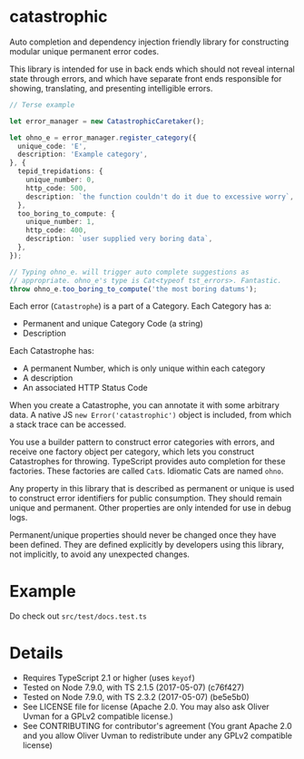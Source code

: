 # catastrophic

Auto completion and dependency injection friendly library for
constructing modular unique permanent error codes.

This library is intended for use in back ends which should not reveal
internal state through errors, and which have separate front ends
responsible for showing, translating, and presenting intelligible
errors.

```typescript
// Terse example

let error_manager = new CatastrophicCaretaker();

let ohno_e = error_manager.register_category({
  unique_code: 'E',
  description: 'Example category',
}, {
  tepid_trepidations: {
    unique_number: 0,
    http_code: 500,
    description: `the function couldn't do it due to excessive worry`,
  },
  too_boring_to_compute: {
    unique_number: 1,
    http_code: 400,
    description: `user supplied very boring data`,
  },
});

// Typing ohno_e. will trigger auto complete suggestions as
// appropriate. ohno_e's type is Cat<typeof tst_errors>. Fantastic.
throw ohno_e.too_boring_to_compute('the most boring datums');
```

Each error (`Catastrophe`) is a part of a Category. Each Category has a:
* Permanent and unique Category Code (a string)
* Description

Each Catastrophe has:
* A permanent Number, which is only unique within each category
* A description
* An associated HTTP Status Code

When you create a Catastrophe, you can annotate it with some arbitrary
data. A native JS `new Error('catastrophic')` object is included, from
which a stack trace can be accessed.

You use a builder pattern to construct error categories with errors,
and receive one factory object per category, which lets you construct
Catastrophes for throwing. TypeScript provides auto completion for these
factories. These factories are called `Cat`s. Idiomatic Cats are named
`ohno`.

Any property in this library that is described as permanent or unique is
used to construct error identifiers for public consumption. They should
remain unique and permanent. Other properties are only intended for use
in debug logs.

Permanent/unique properties should never be changed once they have been
defined. They are defined explicitly by developers using this library,
not implicitly, to avoid any unexpected changes.

# Example

Do check out `src/test/docs.test.ts`

# Details

* Requires TypeScript 2.1 or higher (uses `keyof`)
* Tested on Node 7.9.0, with TS 2.1.5 (2017-05-07) (c76f427)
* Tested on Node 7.9.0, with TS 2.3.2 (2017-05-07) (be5e5b0)
* See LICENSE file for license (Apache 2.0. You may also ask
  Oliver Uvman for a GPLv2 compatible license.)
* See CONTRIBUTING for contributor's agreement (You grant Apache 2.0
  and you allow Oliver Uvman to redistribute under any GPLv2 compatible
  license)
